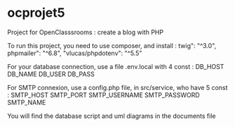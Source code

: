 # ocprojet5
Project for OpenClasssrooms : create a blog with PHP

To run this project, you need to use composer, and install :
twig": "^3.0",
phpmailer": "^6.8",
"vlucas/phpdotenv": "^5.5"

For your database connection, use a file .env.local with 4 const : 
DB_HOST
DB_NAME
DB_USER
DB_PASS

For SMTP connexion, use a config.php file, in src/service, who have 5 const : 
SMTP_HOST
SMTP_PORT
SMTP_USERNAME
SMTP_PASSWORD
SMTP_NAME

You will find the database script and uml diagrams in the documents file
